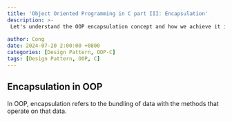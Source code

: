 ```yaml
---
title: 'Object Oriented Programming in C part III: Encapsulation'
description: >-
 Let's understand the OOP encapsulation concept and how we achieve it in C.
  
author: Cong
date: 2024-07-20 2:00:00 +0800
categories: [Design Pattern, OOP-C]
tags: [Design Pattern, OOP, C]
---
```


## Encapsulation in OOP

In OOP, encapsulation refers to the bundling of data with the methods that operate on that data.
